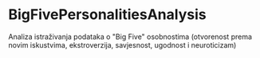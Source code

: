 # BigFivePersonalitiesAnalysis

Analiza istraživanja podataka o "Big Five" osobnostima (otvorenost prema novim iskustvima, ekstroverzija, savjesnost, ugodnost i neuroticizam)
